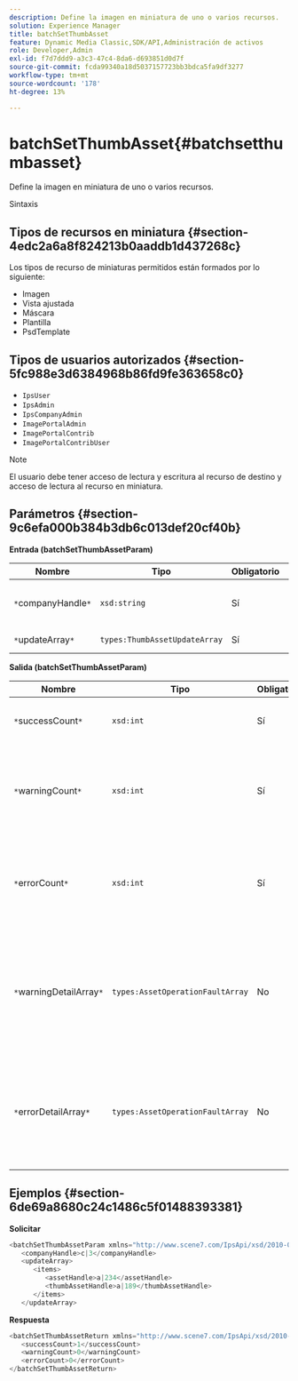 ```yaml
---
description: Define la imagen en miniatura de uno o varios recursos.
solution: Experience Manager
title: batchSetThumbAsset
feature: Dynamic Media Classic,SDK/API,Administración de activos
role: Developer,Admin
exl-id: f7d7ddd9-a3c3-47c4-8da6-d693851d0d7f
source-git-commit: fcda99340a18d5037157723bb3bdca5fa9df3277
workflow-type: tm+mt
source-wordcount: '178'
ht-degree: 13%

---
```


# batchSetThumbAsset{#batchsetthumbasset}

Define la imagen en miniatura de uno o varios recursos.

Sintaxis

## Tipos de recursos en miniatura {#section-4edc2a6a8f824213b0aaddb1d437268c}

Los tipos de recurso de miniaturas permitidos están formados por lo siguiente:

* Imagen
* Vista ajustada
* Máscara
* Plantilla
* PsdTemplate

## Tipos de usuarios autorizados {#section-5fc988e3d6384968b86fd9fe363658c0}

* `IpsUser`
* `IpsAdmin`
* `IpsCompanyAdmin`
* `ImagePortalAdmin`
* `ImagePortalContrib`
* `ImagePortalContribUser`

>[!NOTE]
>
>El usuario debe tener acceso de lectura y escritura al recurso de destino y acceso de lectura al recurso en miniatura.

## Parámetros {#section-9c6efa000b384b3db6c013def20cf40b}

**Entrada (batchSetThumbAssetParam)**

| Nombre | Tipo | Obligatorio | Descripción |
|---|---|---|---|
| `*`companyHandle`*` | `xsd:string` | Sí | El identificador de la empresa que contiene los recursos. |
| `*`updateArray`*` | `types:ThumbAssetUpdateArray` | Sí | Matriz de actualizaciones. |

**Salida (batchSetThumbAssetParam)**

| Nombre | Tipo | Obligatorio | Descripción |
|---|---|---|---|
| `*`successCount`*` | `xsd:int` | Sí | Número de miniaturas establecidas correctamente. |
| `*`warningCount`*` | `xsd:int` | Sí | Número de advertencias generadas cuando la operación intentó establecer las miniaturas. |
| `*`errorCount`*` | `xsd:int` | Sí | Número de errores generados cuando la operación intentó establecer las miniaturas. |
| `*`warningDetailArray`*` | `types:AssetOperationFaultArray` | No | Matriz de detalles asociados con los recursos que generaron advertencias cuando la operación intentó aplicar las actualizaciones. |
| `*`errorDetailArray`*` | `types:AssetOperationFaultArray` | No | Matriz de detalles asociados con los recursos que generaron errores cuando la operación intentó aplicar las actualizaciones. |

## Ejemplos {#section-6de69a8680c24c1486c5f01488393381}

**Solicitar**

```java
<batchSetThumbAssetParam xmlns="http://www.scene7.com/IpsApi/xsd/2010-01-31">
   <companyHandle>c|3</companyHandle>
   <updateArray>
      <items>
         <assetHandle>a|234</assetHandle>
         <thumbAssetHandle>a|189</thumbAssetHandle>
      </items>
   </updateArray>
```

**Respuesta**

```java
<batchSetThumbAssetReturn xmlns="http://www.scene7.com/IpsApi/xsd/2010-01-31">
   <successCount>1</successCount>
   <warningCount>0</warningCount>
   <errorCount>0</errorCount>
</batchSetThumbAssetReturn>
```
